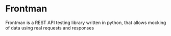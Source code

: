 # Frontman
Frontman is a REST API testing library written in python, that allows mocking of data using real requests and responses